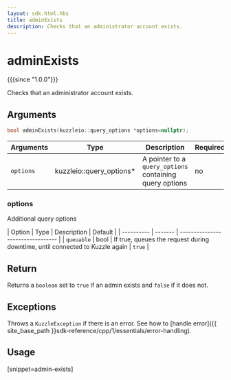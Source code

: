 ```yaml
---
layout: sdk.html.hbs
title: adminExists
description: Checks that an administrator account exists.
---
```


# adminExists

{{{since "1.0.0"}}}

Checks that an administrator account exists.

## Arguments

```cpp
bool adminExists(kuzzleio::query_options *options=nullptr);
```

| Arguments | Type          | Description                                             | Required |
| --------- | ------------- | ------------------------------------------------------- | -------- |
| `options` | kuzzleio::query_options* | A pointer to a `query_options` containing query options | no       |

### options

Additional query options

| Option     | Type   | Description                       | Default |
| ---------- | ------- | --------------------------------- | 
| `queuable` | bool | If true, queues the request during downtime, until connected to Kuzzle again | `true`  |

## Return

Returns a `boolean` set to `true` if an admin exists and `false` if it does not.

## Exceptions

Throws a `KuzzleException` if there is an error. See how to [handle error]({{ site_base_path }}sdk-reference/cpp/1/essentials/error-handling).

## Usage

[snippet=admin-exists]
